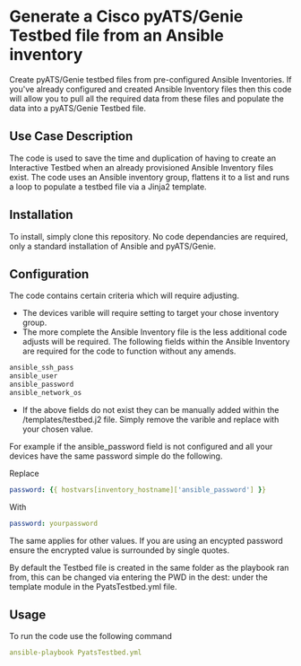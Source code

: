 # Generate a Cisco pyATS/Genie Testbed file from an Ansible inventory

Create pyATS/Genie testbed files from pre-configured Ansible Inventories. If you've already configured and created Ansible Inventory files then this code will allow you to pull all the required data from these files and populate the data into a pyATS/Genie Testbed file.

## Use Case Description

The code is used to save the time and duplication of having to create an Interactive Testbed when an already provisioned Ansible Inventory files exist. The code uses an Ansible inventory group, flattens it to a list and runs a loop to populate a testbed file via a Jinja2 template.

## Installation

To install, simply clone this repository. No code dependancies are required, only a standard installation of Ansible and pyATS/Genie.


## Configuration

The code contains certain criteria which will require adjusting.

- The devices varible will require setting to target your chose inventory group. 
- The more complete the Ansible Inventory file is the less additional code adjusts will be required. The following fields within the Ansible Inventory are required for the code to function without any amends.

```bash
ansible_ssh_pass
ansible_user
ansible_password
ansible_network_os
```

- If the above fields do not exist they can be manually added within the /templates/testbed.j2 file. Simply remove the varible and replace with your chosen value.

For example if the ansible_password field is not configured and all your devices have the same password simple do the following.

Replace
```yaml
password: {{ hostvars[inventory_hostname]['ansible_password'] }}
```
With
```yaml
password: yourpassword
```

The same applies for other values. If you are using an encypted password ensure the encrypted value is surrounded by single quotes.

By default the Testbed file is created in the same folder as the playbook ran from, this can be changed via entering the PWD in the dest: under the template module in the PyatsTestbed.yml file.

## Usage

To run the code use the following command

```yaml
ansible-playbook PyatsTestbed.yml
```
